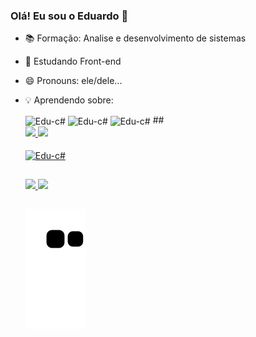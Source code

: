 ### Olá! Eu sou o Eduardo 👋

- 📚 Formação: Analise e desenvolvimento de sistemas
- 🌱 Estudando Front-end
- 😄 Pronouns: ele/dele...
- 💡 Aprendendo sobre:

  <img align="center" alt="Edu-c#" height="50" width="50" src="https://cdn.jsdelivr.net/gh/devicons/devicon/icons/html5/html5-original.svg" />
  <img align="center" alt="Edu-c#" height="50" width="50" src="https://cdn.jsdelivr.net/gh/devicons/devicon/icons/css3/css3-original.svg" />
  <img align="center" alt="Edu-c#" height="50" width="50" src="https://cdn.jsdelivr.net/gh/devicons/devicon/icons/javascript/javascript-plain.svg" />
  ##
  <div>
  <a href="https://github.com/EduardoWSilva">
    <img height="180em" src="https://github-readme-stats.vercel.app/api?username=EduardoWSilva&show_icons=true&theme=merko"/>
    <img height="140em" src="https://github-readme-stats.vercel.app/api/top-langs/?username=EduardoWSilva&layout=compact@langs_count=16&theme=merko"/>
   </div>
  
  <div style=display: "inline_block"><br>
    <img align="center" alt="Edu-c#" height="50" width="50" src="https://cdn.jsdelivr.net/gh/devicons/devicon/icons/csharp/csharp-original.svg" />
  </div>
  
  ##
  
  <div>
  <a href="https://www.linkedin.com/in/eduardo-wilson-da-silva-2b77a2228/" target="_black"><img src="https://img.shields.io/badge/LinkedIn-0077B5?style=for-the-badge&logo=linkedin&logoColor=white"/a>
    <a href="https://www.linkedin.com/in/eduardo-wilson-da-silva-2b77a2228/" target="_black"><img src="https://img.shields.io/badge/Discord-7289DA?style=for-the-badge&logo=discord&logoColor=white"/a>
  </div>
    
  ##
    
    ![snake gif](https://github.com/EduardoWSilva/EduardoWSilva/blob/output/github-contribution-grid-snake.svg)
  
          
